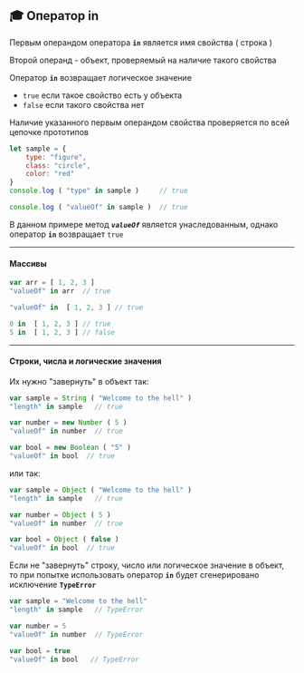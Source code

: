 ## :mortar_board: Оператор in

Первым операндом оператора **`in`** является имя свойства ( строка )

Второй операнд - объект, проверяемый на наличие такого свойства

Оператор **`in`** возвращает логическое значение

* `true` если такое свойство есть у объекта
* `false` если такого свойства нет

Наличие указанного первым операндом свойства проверяется по всей цепочке прототипов

```javascript
let sample = {
    type: "figure",
    class: "circle",
    color: "red"
}
console.log ( "type" in sample )     // true

console.log ( "valueOf" in sample )  // true
```

В данном примере метод **_`valueOf`_** является унаследованным, однако оператор **`in`** возвращает `true`

***

#### Массивы

```javascript
var arr = [ 1, 2, 3 ]
"valueOf" in arr  // true

"valueOf" in  [ 1, 2, 3 ] // true

0 in  [ 1, 2, 3 ] // true
5 in  [ 1, 2, 3 ] // false
```

***

#### Строки, числа и логические значения

Их нужно "завернуть" в объект так:

```javascript
var sample = String ( "Welcome to the hell" )
"length" in sample   // true

var number = new Number ( 5 )
"valueOf" in number  // true

var bool = new Boolean ( "5" )
"valueOf" in bool  // true
```

или так:

```javascript
var sample = Object ( "Welcome to the hell" )
"length" in sample   // true

var number = Object ( 5 )
"valueOf" in number  // true

var bool = Object ( false )
"valueOf" in bool  // true
```

Если не "завернуть" строку, число или логическое значение в объект, то при попытке использовать оператор **`in`** будет сгенерировано исключение **`TypeError`**

```javascript
var sample = "Welcome to the hell"
"length" in sample   // TypeError

var number = 5
"valueOf" in number  // TypeError

var bool = true
"valueOf" in bool   // TypeError
```